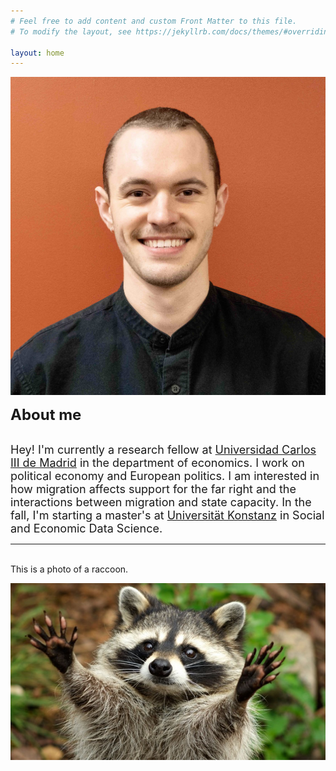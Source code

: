 ```yaml
---
# Feel free to add content and custom Front Matter to this file.
# To modify the layout, see https://jekyllrb.com/docs/themes/#overriding-theme-defaults

layout: home
---
```


![tb_head](https://raw.githubusercontent.com/tylerjamesbrown7/tylerjamesbrown7.github.io/master/images/tb_photo.jpg)

<div id="about-me-container">
                <div id="inner">
                    <div id="about-me-box-header">
                        <font size="+2"><b>About me</b></font>
                    </div>
                    <div id="about-me-box-content">
                        <p><br><font size="+1">Hey! I'm currently a research fellow at <a href="https://economia.uc3m.es/">Universidad Carlos III de Madrid</a> in the department of economics. I work on political economy and European politics. I am interested in how migration affects support for the far right and the interactions between migration and state capacity. In the fall, I'm starting a master's at <a href="https://www.uni-konstanz.de/">Universität Konstanz</a> in Social and Economic Data Science.</font><br></p>
                    </div>
                </div>
            </div>




-----








          
<br>
This is a photo of a raccoon.

![raccoon](https://raw.githubusercontent.com/tylerjamesbrown7/tylerjamesbrown7.github.io/master/images/raccoon.jpg)




